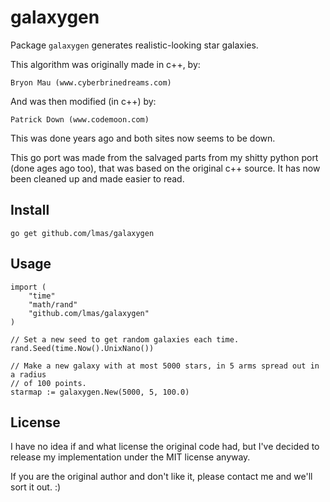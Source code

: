 galaxygen
================================================================================

Package `galaxygen` generates realistic-looking star galaxies.

This algorithm was originally made in c++, by:

    Bryon Mau (www.cyberbrinedreams.com)

And was then modified (in c++) by:

    Patrick Down (www.codemoon.com)

This was done years ago and both sites now seems to be down.

This go port was made from the salvaged parts from my shitty python port
(done ages ago too), that was based on the original c++ source. It has
now been cleaned up and made easier to read.


Install
--------------------------------------------------------------------------------

    go get github.com/lmas/galaxygen

Usage
--------------------------------------------------------------------------------

    import (
        "time"
        "math/rand"
        "github.com/lmas/galaxygen"
    )

    // Set a new seed to get random galaxies each time.
    rand.Seed(time.Now().UnixNano())

    // Make a new galaxy with at most 5000 stars, in 5 arms spread out in a radius
    // of 100 points.
    starmap := galaxygen.New(5000, 5, 100.0)


License
--------------------------------------------------------------------------------

I have no idea if and what license the original code had, but I've decided to
release my implementation under the MIT license anyway.

If you are the original author and don't like it, please contact me and we'll
sort it out. :)

